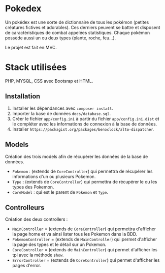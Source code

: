 
# Pokedex

Un pokédex est une sorte de dictionnaire de tous les pokémon (petites créatures fictives et adorables). Ces derniers peuvent se battre
et disposent de caractéristiques de combat appelées statistiques. Chaque pokémon possède aussi un ou deux types (plante, roche, feu...).

Le projet est fait en MVC.

# Stack utilisées  

PHP, MYSQL, CSS avec Bootsrap et HTML.

## Installation

1. Installer les dépendances avec `composer install`.
2. Importer la base de données `docs/database.sql`.
3. Créer le fichier `app/config.ini` à partir du fichier `app/config.ini.dist` et le compléter avec les informations de connexion à la base de données.
4. Installer `https://packagist.org/packages/benoclock/alto-dispatcher`.


## Models

Création des trois models afin de récupérer les données de la base de données.

- `Pokemon` : (extends de `CoreController`) qui permettra de récupérer les informations d'un ou plusieurs Pokemon.
- `Type` : (extends de `CoreController`) qui permettra de récupérer le ou les types des Pokemon.
- `CoreModel` : qui est le parent de `Pokemon` et `Type`.

## Controlleurs

Création des deux controllers : 

- `MainController` = (extends de `CoreController`) qui permettra d'afficher la page home et va ainsi lister tous les Pokemon dans la BDD.
- `PokemonController` = (extends de `MainController`) qui permet d'afficher la page des types et le détail sur un Pokemon.
- `CoreController` = (extends de `MainController`) qui permet d'afficher les tpl avec la méthode `show`.
- `ErrorController` = (extends de `CoreController`) qui permet d'afficher les pages d'error.
